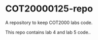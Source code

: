 # COT20000125-repo
A repository to keep COT2000 labs code.

This repo contains lab 4 and lab 5 code..
